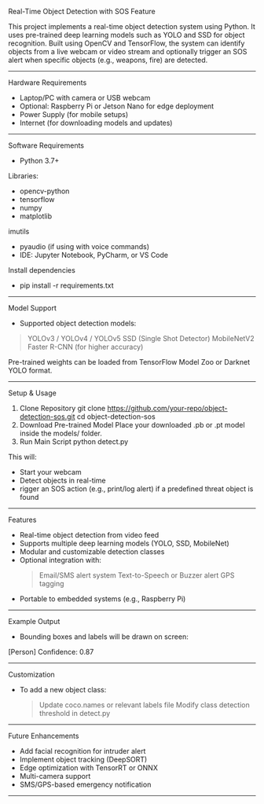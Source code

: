 Real-Time Object Detection with SOS Feature

This project implements a real-time object detection system using Python. It uses pre-trained deep learning models such as YOLO and SSD for object recognition. Built using OpenCV and TensorFlow, the system can identify objects from a live webcam or video stream and optionally trigger an SOS alert when specific objects (e.g., weapons, fire) are detected.

---

Hardware Requirements

- Laptop/PC with camera or USB webcam
- Optional: Raspberry Pi or Jetson Nano for edge deployment
- Power Supply (for mobile setups)
- Internet (for downloading models and updates)

---

Software Requirements

- Python 3.7+

Libraries:

- opencv-python
- tensorflow
- numpy
- matplotlib

imutils

- pyaudio (if using with voice commands)
- IDE: Jupyter Notebook, PyCharm, or VS Code

Install dependencies

- pip install -r requirements.txt

---

Model Support

- Supported object detection models:

> YOLOv3 / YOLOv4 / YOLOv5
> SSD (Single Shot Detector)
> MobileNetV2
> Faster R-CNN (for higher accuracy)

Pre-trained weights can be loaded from TensorFlow Model Zoo or Darknet YOLO format.

---

Setup & Usage

1. Clone Repository
   git clone https://github.com/your-repo/object-detection-sos.git
   cd object-detection-sos
2. Download Pre-trained Model Place your downloaded .pb or .pt model inside the models/ folder.
3. Run Main Script
   python detect.py

This will:

- Start your webcam
- Detect objects in real-time
- rigger an SOS action (e.g., print/log alert) if a predefined threat object is found

---

Features

- Real-time object detection from video feed
- Supports multiple deep learning models (YOLO, SSD, MobileNet)
- Modular and customizable detection classes
- Optional integration with:
  > Email/SMS alert system
  > Text-to-Speech or Buzzer alert
  > GPS tagging
- Portable to embedded systems (e.g., Raspberry Pi)

---

Example Output

- Bounding boxes and labels will be drawn on screen:

[Person] Confidence: 0.87

---

Customization

- To add a new object class:
  > Update coco.names or relevant labels file
  > Modify class detection threshold in detect.py

---

Future Enhancements

- Add facial recognition for intruder alert
- Implement object tracking (DeepSORT)
- Edge optimization with TensorRT or ONNX
- Multi-camera support
- SMS/GPS-based emergency notification

---



